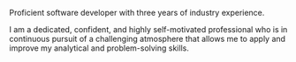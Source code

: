 <div>
  <p>Proficient software developer with three years of industry experience.</p>
  <p>I am a dedicated, confident, and highly self-motivated professional who is in continuous pursuit of a challenging atmosphere that allows me to apply and improve my analytical and problem-solving skills.</p>
</div>
